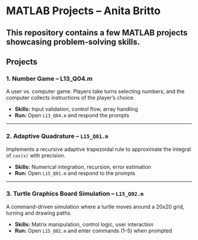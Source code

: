 # MATLAB Projects – Anita Britto

This repository contains a few MATLAB projects showcasing problem-solving skills.
---

## Projects

### 1. Number Game – L13_Q04.m
A  user vs. computer game. Players take turns selecting numbers, and the computer collects instructions of the player’s choice.
- **Skills:** Input validation, control flow, array handling
- **Run:** Open `L13_Q04.m` and respond the prompts

---

### 2. Adaptive Quadrature – `L15_Q01.m`
Implements a recursive adaptive trapezoidal rule to approximate the integral of `cos(x)` with precision.
- **Skills:** Numerical integration, recursion, error estimation
- **Run:** Open `L15_Q01.m` and respond to the prompts

---

### 3. Turtle Graphics Board Simulation – `L15_Q02.m`
A command-driven simulation where a turtle moves around a 20x20 grid, turning and drawing paths.
- **Skills:** Matrix manipulation, control logic, user interaction
- **Run:** Open `L15_Q02.m` and enter commands (1–5) when prompted

